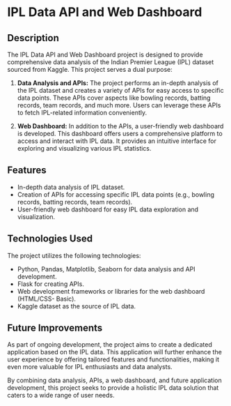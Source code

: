 # IPL Data API and Web Dashboard

## Description

The IPL Data API and Web Dashboard project is designed to provide comprehensive data analysis of the Indian Premier League (IPL) dataset sourced from Kaggle. This project serves a dual purpose:

1. **Data Analysis and APIs:** The project performs an in-depth analysis of the IPL dataset and creates a variety of APIs for easy access to specific data points. These APIs cover aspects like bowling records, batting records, team records, and much more. Users can leverage these APIs to fetch IPL-related information conveniently.

2. **Web Dashboard:** In addition to the APIs, a user-friendly web dashboard is developed. This dashboard offers users a comprehensive platform to access and interact with IPL data. It provides an intuitive interface for exploring and visualizing various IPL statistics.

## Features

- In-depth data analysis of IPL dataset.
- Creation of APIs for accessing specific IPL data points (e.g., bowling records, batting records, team records).
- User-friendly web dashboard for easy IPL data exploration and visualization.

## Technologies Used

The project utilizes the following technologies:

- Python, Pandas, Matplotlib, Seaborn for data analysis and API development.
- Flask for creating APIs.
- Web development frameworks or libraries for the web dashboard (HTML/CSS- Basic).
- Kaggle dataset as the source of IPL data.

## Future Improvements

As part of ongoing development, the project aims to create a dedicated application based on the IPL data. This application will further enhance the user experience by offering tailored features and functionalities, making it even more valuable for IPL enthusiasts and data analysts.

By combining data analysis, APIs, a web dashboard, and future application development, this project seeks to provide a holistic IPL data solution that caters to a wide range of user needs.


